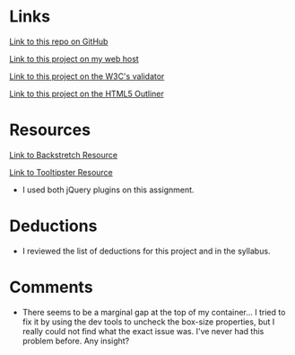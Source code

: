 
# Links

[Link to this repo on GitHub](https://github.com/acheng742/project_resume_cheng_amanda.git)

[Link to this project on my web host](http://acheeeeng.com/project_resume_cheng_amanda/)

[Link to this project on the W3C's validator](https://validator.w3.org/nu/?doc=http%3A%2F%2Facheeeeng.com%2Fproject_resume_cheng_amanda%2F)

[Link to this project on the HTML5 Outliner](https://gsnedders.html5.org/outliner/process.py?url=http%3A%2F%2Facheeeeng.com%2Fproject_resume_cheng_amanda%2F)

# Resources

[Link to Backstretch Resource](http://www.jquery-backstretch.com/)

[Link to Tooltipster Resource](http://iamceege.github.io/tooltipster/#demos)

- I used both jQuery plugins on this assignment.

# Deductions
- I reviewed the list of deductions for this project and in the syllabus.

# Comments
- There seems to be a marginal gap at the top of my container... I tried to fix it by using the dev tools to uncheck the box-size properties, but I really could not find what the exact issue was. I've never had this problem before. Any insight?
